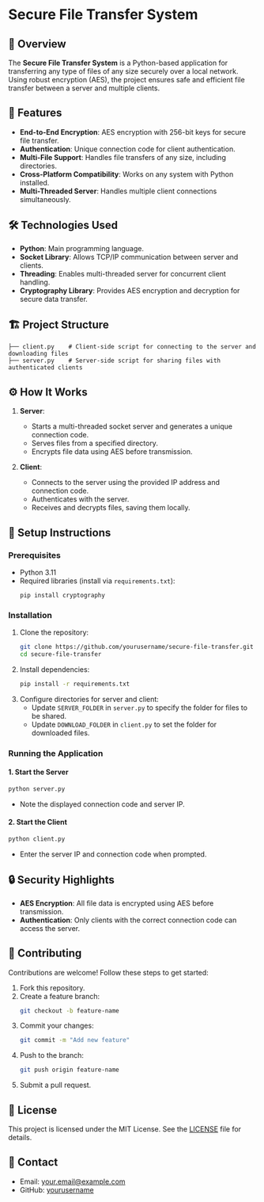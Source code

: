 # Secure File Transfer System

## 🚀 Overview
The **Secure File Transfer System** is a Python-based application for transferring any type of files of any size securely over a local network. Using robust encryption (AES), the project ensures safe and efficient file transfer between a server and multiple clients.

## 📜 Features
- **End-to-End Encryption**: AES encryption with 256-bit keys for secure file transfer.
- **Authentication**: Unique connection code for client authentication.
- **Multi-File Support**: Handles file transfers of any size, including directories.
- **Cross-Platform Compatibility**: Works on any system with Python installed.
- **Multi-Threaded Server**: Handles multiple client connections simultaneously.

## 🛠️ Technologies Used
- **Python**: Main programming language.
- **Socket Library**: Allows TCP/IP communication between server and clients.
- **Threading**: Enables multi-threaded server for concurrent client handling.
- **Cryptography Library**: Provides AES encryption and decryption for secure data transfer.

## 🏗️ Project Structure
```plaintext
├── client.py    # Client-side script for connecting to the server and downloading files
├── server.py    # Server-side script for sharing files with authenticated clients
```

## ⚙️ How It Works
1. **Server**:
   - Starts a multi-threaded socket server and generates a unique connection code.
   - Serves files from a specified directory.
   - Encrypts file data using AES before transmission.

2. **Client**:
   - Connects to the server using the provided IP address and connection code.
   - Authenticates with the server.
   - Receives and decrypts files, saving them locally.

## 📂 Setup Instructions

### Prerequisites
- Python 3.11
- Required libraries (install via `requirements.txt`):
  ```plaintext
  pip install cryptography
  ```

### Installation
1. Clone the repository:
   ```bash
   git clone https://github.com/yourusername/secure-file-transfer.git
   cd secure-file-transfer
   ```
2. Install dependencies:
   ```bash
   pip install -r requirements.txt
   ```
3. Configure directories for server and client:
   - Update `SERVER_FOLDER` in `server.py` to specify the folder for files to be shared.
   - Update `DOWNLOAD_FOLDER` in `client.py` to set the folder for downloaded files.

### Running the Application
#### 1. Start the Server
   ```bash
   python server.py
   ```
   - Note the displayed connection code and server IP.

#### 2. Start the Client
   ```bash
   python client.py
   ```
   - Enter the server IP and connection code when prompted.

## 🔒 Security Highlights
- **AES Encryption**: All file data is encrypted using AES before transmission.
- **Authentication**: Only clients with the correct connection code can access the server.

## 🤝 Contributing
Contributions are welcome! Follow these steps to get started:
1. Fork this repository.
2. Create a feature branch:
   ```bash
   git checkout -b feature-name
   ```
3. Commit your changes:
   ```bash
   git commit -m "Add new feature"
   ```
4. Push to the branch:
   ```bash
   git push origin feature-name
   ```
5. Submit a pull request.

## 📜 License
This project is licensed under the MIT License. See the [LICENSE](LICENSE) file for details.

## 📧 Contact
- Email: [your.email@example.com](mailto:your.email@example.com)
- GitHub: [yourusername](https://github.com/yourusername)
